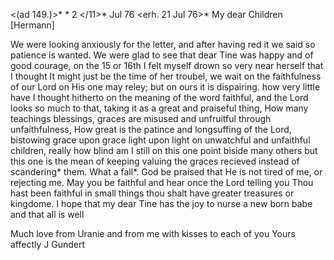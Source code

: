 <(ad 149.)>* <Calw>* 2 </11>* Jul 76
 <erh. 21 Jul 76>*
My dear Children [Hermann]

We were looking anxiously for the letter, and after having red it we said so patience is wanted. We were glad to see that dear Tine was happy and of good courage, on the 15 or 16th I felt myself drown so very near herself that I thought It might just be the time of her troubel, we wait on the faithfulness of our Lord on His one may reley; but on ours it is dispairing. how very little have I thought hitherto on the meaning of the word faithful, and the Lord looks so much to that, taking it as a great and praiseful thing, How many teachings blessings, graces are misused and unfruitful through unfaithfulness, How great is the patince and longsuffing of the Lord, bistowing grace upon grace light upon light on unwatchful and unfaithful children, really how blind am I still on this one point biside many others but this one is the mean of keeping valuing the graces recieved instead of scandering* them. What a fall*. God be praised that He is not tired of me, or rejecting me. May you be faithful and hear once the Lord telling you Thou hast been faithful in small things thou shalt have greater treasures or kingdome. I hope that my dear Tine has the joy to nurse a new born babe and that all is well

Much love from Uranie and from me with kisses to each of you  Yours affectly J Gundert
